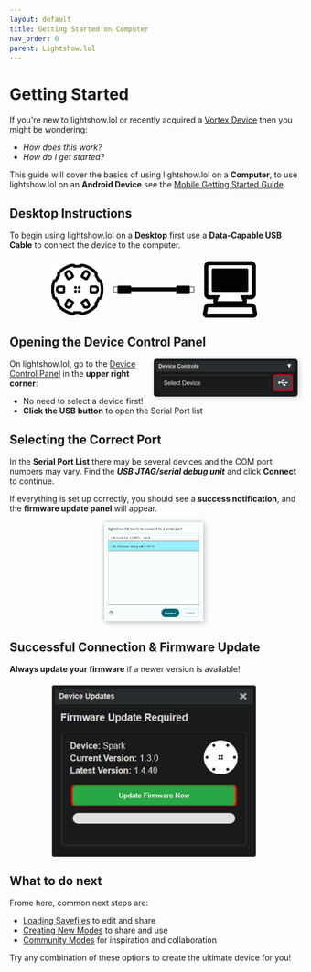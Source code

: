 ```yaml
---
layout: default
title: Getting Started on Computer
nav_order: 0
parent: Lightshow.lol
---
```


<style>
.image-container {
  display: flex;
  justify-content: center;
  align-items: center;
  gap: 15px;
  margin: 0 auto;
  padding: 0 15px;
  margin-top: 20px;
}

.image-container img {
  /* Adjust max-width as needed for your layout */
  max-width: 20%;
  height: auto;
  display: block;
}
</style>

# Getting Started
If you're new to lightshow.lol or recently acquired a [Vortex Device](vortex_devices.html) then you might be wondering:
- *How does this work?*
- *How do I get started?*

This guide will cover the basics of using lightshow.lol on a **Computer**, to use lightshow.lol on an **Android Device** see the [Mobile Getting Started Guide](lightshow_lol_getting_started_mobile.html)

## Desktop Instructions
To begin using lightshow.lol on a **Desktop** first use a **Data-Capable USB Cable** to connect the device to the computer.

<div class="image-container">
    <img src="assets/images/vortex-device.png" alt="Vortex Device">
    <img style="max-width:30%" src="assets/images/USB-Cable.png" alt="USB Cable">
    <img src="assets/images/computer-icon.png" alt="Computer">
</div>

## Opening the Device Control Panel

<div style="max-width: 50%; text-align: right; margin: 0px; float:right;">
  <img src="assets/images/lightshow-lol-device-panel-connect.png" style="box-shadow: 2px 2px 10px rgba(0, 0, 0, 0.2); border-radius: 5px;">
</div>

On lightshow.lol, go to the [Device Control Panel](lightshow_lol_device_controls.html) in the **upper right corner**:

 - No need to select a device first!
 - **Click the USB button** to open the Serial Port list

## Selecting the Correct Port
In the **Serial Port List** there may be several devices and the COM port numbers may vary. Find the ***USB JTAG/serial debug unit*** and click **Connect** to continue.

If everything is set up correctly, you should see a **success notification**, and the **firmware update panel** will appear.

<div style="text-align: center; margin: 0 auto; max-width: 35%;">
  <img src="assets/images/lightshow-lol-ports.png" style="box-shadow: 2px 2px 10px rgba(0, 0, 0, 0.2); border-radius: 5px;">
</div>

## Successful Connection & Firmware Update

**Always update your firmware** if a newer version is available!

<div style="text-align: center; max-width: 700px; margin: 20px auto;">
  <div style="display: flex; flex-direction: column; align-items: center; gap: 15px;">
    <img height="300" src="assets/images/spark-firmware-update.png" alt="Firmware Update Panel">
  </div>
</div>

## What to do next

Frome here, common next steps are:

 - [Loading Savefiles](pulling_modes.html) to edit and share
 - [Creating New Modes](creating_modes.html) to share and use
 - [Community Modes](community.html) for inspiration and collaboration

Try any combination of these options to create the ultimate device for you!

